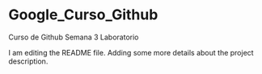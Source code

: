 # Google_Curso_Github
Curso de Github Semana 3 Laboratorio

I am editing the README file. Adding some more details about the project description.
